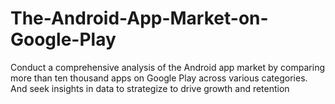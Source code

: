 # The-Android-App-Market-on-Google-Play
Conduct a comprehensive analysis of the Android app market by comparing more than ten thousand apps on Google Play across various categories. And seek insights in data to strategize to drive growth and retention
